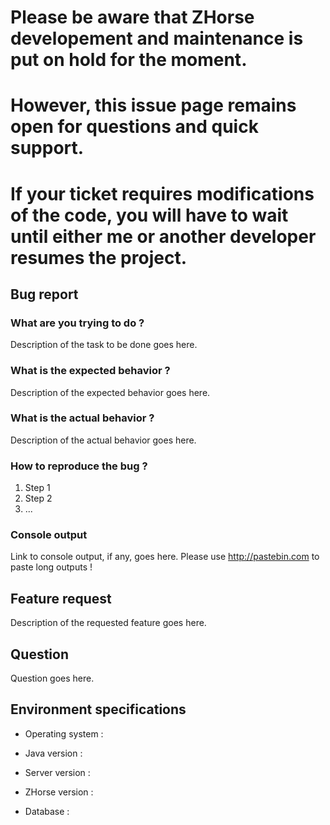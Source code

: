 # Please be aware that ZHorse developement and maintenance is put on hold for the moment.
# However, this issue page remains open for questions and quick support.
# If your ticket requires modifications of the code, you will have to wait until either me or another developer resumes the project.

<!-- Bug report section. Delete it if this is not the subject of this issue -->

## Bug report

### What are you trying to do ?

Description of the task to be done goes here.

### What is the expected behavior ?

Description of the expected behavior goes here.

### What is the actual behavior ?

Description of the actual behavior goes here.

### How to reproduce the bug ?

1. Step 1
2. Step 2
3. ...

### Console output <!-- Find it in the /logs folder -->

Link to console output, if any, goes here. Please use http://pastebin.com to paste long outputs !


<!-- Feature request section. Delete it if this is not the subject of this issue -->

## Feature request

Description of the requested feature goes here.


<!-- Question section. Delete it if this is not the subject of this issue -->

## Question

Question goes here.


## Environment specifications

<!-- The OS of your server : Linux / Windows / Raspberry Pi.. -->
- Operating system :

<!-- The major version of Java : 7 / 8 / 9 -->
- Java version :

<!-- The exact version of your server returned by the command /version -->
- Server version :

<!-- The exact version of ZHorse returned by the command /zh -->
- ZHorse version :

<!-- The type of ZHorse's database : SQLite (default, uses ZHorse.db file) / MySQL -->
- Database :
